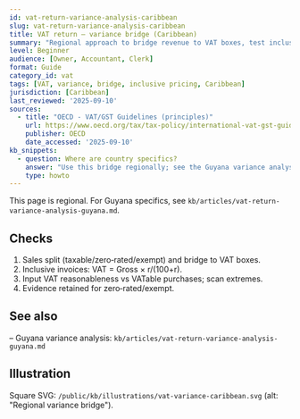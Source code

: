 ```yaml
---
id: vat-return-variance-analysis-caribbean
slug: vat-return-variance-analysis-caribbean
title: VAT return — variance bridge (Caribbean)
summary: "Regional approach to bridge revenue to VAT boxes, test inclusive invoices with r/(100+r), and sanity-check input VAT. Cross-link to country pages."
level: Beginner
audience: [Owner, Accountant, Clerk]
format: Guide
category_id: vat
tags: [VAT, variance, bridge, inclusive pricing, Caribbean]
jurisdiction: [Caribbean]
last_reviewed: '2025-09-10'
sources:
  - title: "OECD - VAT/GST Guidelines (principles)"
    url: https://www.oecd.org/tax/tax-policy/international-vat-gst-guidelines.htm
    publisher: OECD
    date_accessed: '2025-09-10'
kb_snippets:
  - question: Where are country specifics?
    answer: "Use this bridge regionally; see the Guyana variance analysis for 14% and local return mapping."
    type: howto
---
```


This page is regional. For Guyana specifics, see `kb/articles/vat-return-variance-analysis-guyana.md`.

## Checks
1) Sales split (taxable/zero‑rated/exempt) and bridge to VAT boxes.  
2) Inclusive invoices: VAT = Gross × r/(100+r).  
3) Input VAT reasonableness vs VATable purchases; scan extremes.  
4) Evidence retained for zero‑rated/exempt.

## See also
– Guyana variance analysis: `kb/articles/vat-return-variance-analysis-guyana.md`

## Illustration
Square SVG: `/public/kb/illustrations/vat-variance-caribbean.svg` (alt: "Regional variance bridge").

